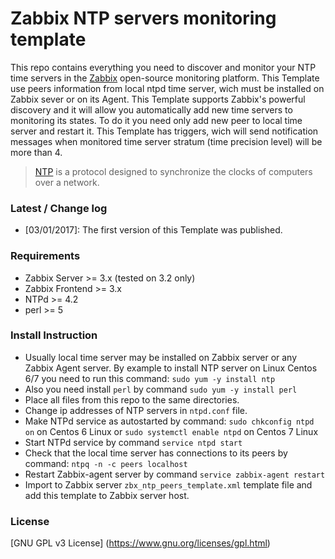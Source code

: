 Zabbix NTP servers monitoring template
=====================================

This repo contains everything you need to discover and monitor your NTP time servers in the [Zabbix](http://zabbix.com) open-source monitoring platform. 
This Template use peers information from local ntpd time server, wich must be installed on Zabbix sever or on its Agent. 
This Template supports Zabbix's powerful discovery and it will allow you automatically add new time servers to monitoring its states. To do it you need only add new peer to local time server and restart it. 
This Template has triggers, wich will send notification messages when monitored time server stratum (time precision level) will be more than 4. 

> [NTP](http://www.ntp.org/) is a protocol designed to synchronize the clocks of computers over a network.

### Latest / Change log

* [03/01/2017]: The first version of this Template was published.

### Requirements

* Zabbix Server >= 3.x (tested on 3.2 only)
* Zabbix Frontend >= 3.x
* NTPd >= 4.2
* perl >= 5

### Install Instruction

* Usually local time server may be installed on Zabbix server or any Zabbix Agent server. By example to install NTP server on Linux Centos 6/7 you need to run this command:
`sudo yum -y install ntp`
* Also you need install `perl` by command `sudo yum -y install perl`
* Place all files from this repo to the same directories.
* Change ip addresses of NTP servers in `ntpd.conf` file.
* Make NTPd service as autostarted by command: 
    `sudo chkconfig ntpd on` on Centos 6 Linux or
    `sudo systemctl enable ntpd` on Centos 7 Linux
* Start NTPd service by command `service ntpd start`
* Check that the local time server has connections to its peers by command:
    `ntpq -n -c peers localhost`
* Restart Zabbix-agent server by command `service zabbix-agent restart`
* Import to Zabbix server `zbx_ntp_peers_template.xml` template file and add this template to Zabbix server host.

### License

[GNU GPL v3 License] (https://www.gnu.org/licenses/gpl.html)
